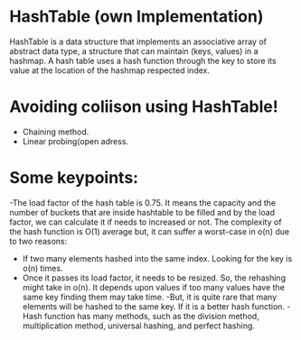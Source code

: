 # HashTable (own Implementation)
HashTable is a data structure that implements an associative array of abstract data type, a structure that can maintain (keys, values) in a hashmap. A hash table uses a hash function through the key to store its value at the location of the hashmap respected index.  

# Avoiding coliison using HashTable!

  - Chaining method. 
  - Linear probing(open adress.

# Some keypoints:
  -The load factor of the hash table is 0.75. It means the capacity and the number of buckets that are inside hashtable to be filled and by the load factor, we can calculate it if needs to increased or not.
The complexity of the hash function is O(1) average but, it can suffer a worst-case in o(n) due to two reasons:
  - If two many elements hashed into the same index. Looking for the key is o(n) times.
  - Once it passes its load factor, it needs to be resized. So, the rehashing might take in o(n). It depends upon values if too many values have the same key finding them may take time.
  -But, it is quite rare that many elements will be hashed to the same key. If it is a better hash function. 
  -Hash function has many methods, such as the division method,  multiplication method, universal hashing, and perfect hashing.
